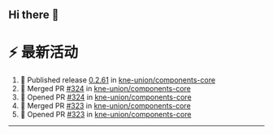 ## Hi there 👋

<!--

**Here are some ideas to get you started:**

🙋‍♀️ A short introduction - what is your organization all about?
🌈 Contribution guidelines - how can the community get involved?
👩‍💻 Useful resources - where can the community find your docs? Is there anything else the community should know?
🍿 Fun facts - what does your team eat for breakfast?
🧙 Remember, you can do mighty things with the power of [Markdown](https://docs.github.com/github/writing-on-github/getting-started-with-writing-and-formatting-on-github/basic-writing-and-formatting-syntax)
-->


# ⚡ 最新活动

<!--START_SECTION:activity-->
1. 🚀 Published release [0.2.61](https://github.com/kne-union/components-core/releases/tag/0.2.61) in [kne-union/components-core](https://github.com/kne-union/components-core)
2. 🎉 Merged PR [#324](https://github.com/kne-union/components-core/pull/324) in [kne-union/components-core](https://github.com/kne-union/components-core)
3. 💪 Opened PR [#324](https://github.com/kne-union/components-core/pull/324) in [kne-union/components-core](https://github.com/kne-union/components-core)
4. 🎉 Merged PR [#323](https://github.com/kne-union/components-core/pull/323) in [kne-union/components-core](https://github.com/kne-union/components-core)
5. 💪 Opened PR [#323](https://github.com/kne-union/components-core/pull/323) in [kne-union/components-core](https://github.com/kne-union/components-core)
<!--END_SECTION:activity-->

---
